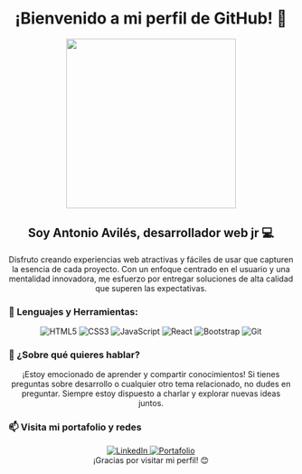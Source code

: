 # <div align="center">¡Bienvenido a mi perfil de GitHub! 👋</div>

<div align="center">
  <img src="https://media.giphy.com/media/qgQUggAC3Pfv687qPC/giphy.gif" width="300" />
</div>

## <div align="center">Soy Antonio Avilés, desarrollador web jr 💻</div>

<div align="center">
  <p>
    Disfruto creando experiencias web atractivas y fáciles de usar que capturen la esencia de cada proyecto. Con un enfoque centrado en el usuario y una mentalidad innovadora, me esfuerzo por entregar soluciones de alta calidad que superen las expectativas.
  </p>
</div>

### 🚀 Lenguajes y Herramientas:

<div align="center">
  <img src="https://img.shields.io/badge/html5-%23E34F26.svg?style=for-the-badge&logo=html5&logoColor=white" alt="HTML5" />
  <img src="https://img.shields.io/badge/css3-%231572B6.svg?style=for-the-badge&logo=css3&logoColor=white" alt="CSS3" />
  <img src="https://img.shields.io/badge/javascript-%23323330.svg?style=for-the-badge&logo=javascript&logoColor=%23F7DF1E" alt="JavaScript" />
  <img src="https://img.shields.io/badge/react-%2320232a.svg?style=for-the-badge&logo=react&logoColor=%2361DAFB" alt="React" />
  <img src="https://img.shields.io/badge/bootstrap-%23563D7C.svg?style=for-the-badge&logo=bootstrap&logoColor=white" alt="Bootstrap" />
  <img src="https://img.shields.io/badge/git-%23F05033.svg?style=for-the-badge&logo=git&logoColor=white" alt="Git" />
</div>

### 💬 ¿Sobre qué quieres hablar?

<div align="center">
  <p>
    ¡Estoy emocionado de aprender y compartir conocimientos! Si tienes preguntas sobre desarrollo o cualquier otro tema relacionado, no dudes en preguntar. Siempre estoy dispuesto a charlar y explorar nuevas ideas juntos.
  </p>
</div>

### 📫 Visita mi portafolio y redes

<div align="center">
  <a href="https://www.linkedin.com/in/antonio-aviles-31497425a/">
    <img src="https://img.shields.io/badge/LinkedIn-antonio_aviles-blue?style=for-the-badge&logo=linkedin" alt="LinkedIn" />
  </a>
  <a href="https://my-portfolio-chi-five-46.vercel.app/">
    <img src="https://img.shields.io/badge/Portafolio-antonio_aviles-brightgreen?style=for-the-badge" alt="Portafolio" />
  </a>
</div>

<div align="center">
  ¡Gracias por visitar mi perfil! 😊
</div>
